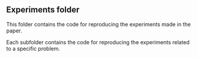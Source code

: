 ## Experiments folder

This folder contains the code for reproducing the experiments made in the paper.

Each subfolder contains the code for reproducing the experiments related to a specific problem.